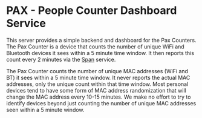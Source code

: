 # PAX - People Counter Dashboard Service

This server provides a simple backend and dashboard for the Pax Counters.  The Pax Counter is a device that counts the number of unique WiFi and Bluetooth devices it sees within a 5 minute time window. It then reports this count every 2 minutes via the [Span](https://span.lab5e.com/) service.

The Pax Counter counts the number of unique MAC addresses (WiFi and BT) it sees within a 5 minute time window. It never reports the actual MAC addresses, only the unique count within that time window. Most personal devices tend to have some form of MAC address randomization that will change the MAC address every 10-15 minutes.  We make no effort to try to identify devices beyond just counting the number of unique MAC addresses seen within a 5 minute window.
